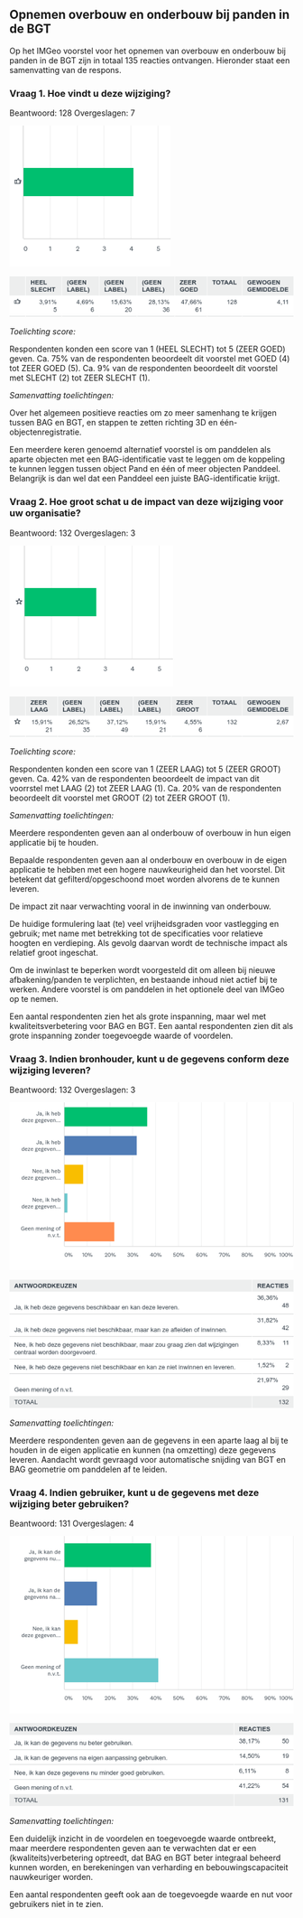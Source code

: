 ## Opnemen overbouw en onderbouw bij panden in de BGT

Op het IMGeo voorstel voor het opnemen van overbouw en onderbouw bij panden in de BGT zijn in totaal 135 reacties ontvangen. 
Hieronder staat een samenvatting van de respons.

### Vraag 1. Hoe vindt u deze wijziging?

Beantwoord: 128 Overgeslagen: 7

![chart2455347070.png](media/07c7a9667c80c601a9e42493bbe4ee69.png)

![table2455347070.png](media/9e43217bac94a14fc7cb0f8fcd1ce066.png)

*Toelichting score:*

Respondenten konden een score van 1 (HEEL SLECHT) tot 5 (ZEER GOED) geven. Ca.
75% van de respondenten beoordeelt dit voorstel met GOED (4) tot ZEER GOED (5).
Ca. 9% van de respondenten beoordeelt dit voorstel met SLECHT (2) tot ZEER
SLECHT (1).

*Samenvatting toelichtingen:*

Over het algemeen positieve reacties om zo meer samenhang te krijgen tussen BAG
en BGT, en stappen te zetten richting 3D en één-objectenregistratie.

Een meerdere keren genoemd alternatief voorstel is om panddelen als aparte
objecten met een BAG-identificatie vast te leggen om de koppeling te kunnen
leggen tussen object Pand en één of meer objecten Panddeel. Belangrijk is dan
wel dat een Panddeel een juiste BAG-identificatie krijgt.

### Vraag 2. Hoe groot schat u de impact van deze wijziging voor uw organisatie?

Beantwoord: 132 Overgeslagen: 3

![chart2455350000.png](media/656b40ed0ff02bb4ff4813b085ef1149.png)

![table2455350000.png](media/b3e6100bb6d9e1837f70e6c7d466a95b.png)

*Toelichting score:*

Respondenten konden een score van 1 (ZEER LAAG) tot 5 (ZEER GROOT) geven. Ca.
42% van de respondenten beoordeelt de impact van dit voorrstel met LAAG (2) tot
ZEER LAAG (1). Ca. 20% van de respondenten beoordeelt dit voorstel met GROOT (2)
tot ZEER GROOT (1).

*Samenvatting toelichtingen:*

Meerdere respondenten geven aan al onderbouw of overbouw in hun eigen applicatie
bij te houden.

Bepaalde respondenten geven aan al onderbouw en overbouw in de eigen applicatie
te hebben met een hogere nauwkeurigheid dan het voorstel. Dit betekent dat
gefilterd/opgeschoond moet worden alvorens de te kunnen leveren.

De impact zit naar verwachting vooral in de inwinning van onderbouw.

De huidige formulering laat (te) veel vrijheidsgraden voor vastlegging en
gebruik; met name met betrekking tot de specificaties voor relatieve hoogten en
verdieping. Als gevolg daarvan wordt de technische impact als relatief groot
ingeschat.

Om de inwinlast te beperken wordt voorgesteld dit om alleen bij nieuwe
afbakening/panden te verplichten, en bestaande inhoud niet actief bij te werken.
Andere voorstel is om panddelen in het optionele deel van IMGeo op te nemen.

Een aantal respondenten zien het als grote inspanning, maar wel met
kwaliteitsverbetering voor BAG en BGT. Een aantal respondenten zien dit als
grote inspanning zonder toegevoegde waarde of voordelen.

### Vraag 3. Indien bronhouder, kunt u de gegevens conform deze wijziging leveren?

Beantwoord: 132 Overgeslagen: 3

![chart2455350340.png](media/3228ad6ca914db306a83210a7d7fa383.png)

![table2455350340.png](media/f7adc211f3a55ba52445ee1b65f4ee59.png)

*Samenvatting toelichtingen:*

Meerdere respondenten geven aan de gegevens in een aparte laag al bij te houden
in de eigen applicatie en kunnen (na omzetting) deze gegevens leveren. Aandacht
wordt gevraagd voor automatische snijding van BGT en BAG geometrie om panddelen
af te leiden.

### Vraag 4. Indien gebruiker, kunt u de gegevens met deze wijziging beter gebruiken?

Beantwoord: 131 Overgeslagen: 4

![chart2455352060.png](media/52713b5a5b4e3b07a2f63e47c94a0c67.png)

![table2455352060.png](media/17bc6df3238546890ed641434e4f537b.png)

*Samenvatting toelichtingen:*

Een duidelijk inzicht in de voordelen en toegevoegde waarde ontbreekt, maar
meerdere respondenten geven aan te verwachten dat er een (kwaliteits)verbetering
optreedt, dat BAG en BGT beter integraal beheerd kunnen worden, en berekeningen
van verharding en bebouwingscapaciteit nauwkeuriger worden.

Een aantal respondenten geeft ook aan de toegevoegde waarde en nut voor
gebruikers niet in te zien.
